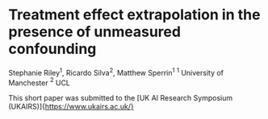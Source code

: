 # Treatment effect extrapolation in the presence of unmeasured confounding
Stephanie Riley$^1$, Ricardo Silva$^2$, Matthew Sperrin$^1$
$^1$ University of Manchester $^2$ UCL

This short paper was submitted to the [UK AI Research Symposium (UKAIRS)]{https://www.ukairs.ac.uk/}

